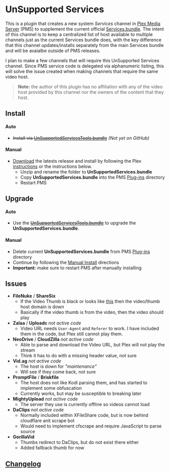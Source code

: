 UnSupported Services
====================

This is a plugin that creates a new system _Services_ channel in [Plex Media Server](https://plex.tv/) (PMS) to supplement the current official [Services.bundle](https://github.com/plexinc-plugins/Services.bundle).  The intent of this channel is to keep a centralized list of host available to multiple channels just as the current Services bundle does, with the key difference that this channel updates/installs separately from the main Services bundle and will be avaialbe outside of PMS releases.

I plan to make a few channels that will require this UnSupported Services channel.  Since PMS service code is delegated via alphanumeric listing, this will solve the issue created when making channels that require the same video host.

> **Note:** the author of this plugin has no affiliation with any of the video host provided by this channel nor the owners of the content that they host.

## Install

#### Auto
- ~~Install via [UnSupportedServicesTools.bundle](https://github.com/Twoure/UnSupportedServicesTools.bundle)~~  _(Not yet on GitHub)_

#### Manual

- [Download](https://github.com/Twoure/UnSupportedServices.bundle/releases) the latests release and install by following the Plex [instructions](https://support.plex.tv/hc/en-us/articles/201187656-How-do-I-manually-install-a-channel-) or the instructions below.
  - Unzip and rename the folder to **UnSupportedServices.bundle**
  - Copy **UnSupportedServices.bundle** into the PMS [Plug-ins](https://support.plex.tv/hc/en-us/articles/201106098-How-do-I-find-the-Plug-Ins-folder-) directory
  - Restart PMS

## Upgrade

#### Auto
- Use the ~~[UnSupportedServicesTools.bundle](https://github.com/Twoure/UnSupportedServicesTools.bundle)~~ to upgrade the **UnSupportedServices.bundle**.

#### Manual
- Delete current **UnSupportedServices.bundle** from PMS [Plug-ins](https://support.plex.tv/hc/en-us/articles/201106098-How-do-I-find-the-Plug-Ins-folder-) directory
- Continue by following the [Manual Install](#manual) directions
- **Important:** make sure to restart PMS after manually installing

## Issues

- **FileNuke** / **ShareSix**
  - If the Video Thumb is black or looks like [this](http://i.imgur.com/GEKTJP3.png) then the video/thumb host domain is down
  - Basically if the video thumb is from the video, then the video should play
- **Zalaa** / **Uploadc** _not active code_
  - Video URL needs `User-Agent` and `Referer` to work.  I have included them in the code, but Plex still cannot play them.
- **NeoDrive** / **CloudZilla** _not active code_
  - Able to parse and download the Video URL, but Plex will not play the stream
  - Think it has to do with a missing header value, not sure
- **Vid.ag** _not active code_
  - The host is down for _"maintenance"_
  - Will see if they come back, not sure
- **PromptFile** / **Briskfile**
  - The host does not like Kodi parsing them, and has started to implement some obfuscation
  - Currently works, but may be susceptible to breaking later
- **MightyUpload** _not active code_
  - The server they use is currently offline so videos cannot load
- **DaClips** _not active code_
  - Normally included within XFileShare code, but is now behind cloudflare anit scrape bot
  - Would need to implement cfscrape and require JavaScript to parse source
- **GorillaVid**
  - Thumbs redirect to DaClips, but do not exist there either
  - Added fallback thumb for now

## [Changelog](Changelog.md#changelog)
